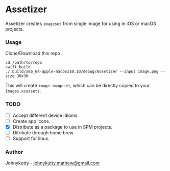 # Assetizer

Assetizer creates `imageset` from single image for using in iOS or macOS projects.

### Usage
Clone/Download this repo
```
cd /path/to/repo
swift build
./.build/x86_64-apple-macosx10.10/debug/Assetizer --input image.png --size 30x30
```
This will create `image.imageset`, which can be directly copied to your `images.xcassets`.

### TODO
- [ ] Accept different device idioms.
- [ ] Create app icons.
- [x] Distribute as a package to use in SPM projects.
- [ ] Ditribute through home brew.
- [ ] Support for linux.

### Author
Johnykutty - johnykutty.mathew@gmail.com
